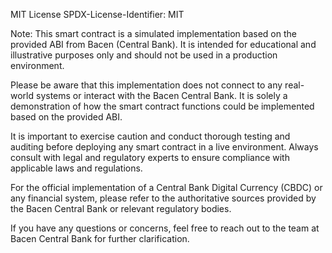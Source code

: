 MIT License
SPDX-License-Identifier: MIT

Note: This smart contract is a simulated implementation based on the provided ABI from Bacen (Central Bank). It is intended for educational and illustrative purposes only and should not be used in a production environment.

Please be aware that this implementation does not connect to any real-world systems or interact with the Bacen Central Bank. It is solely a demonstration of how the smart contract functions could be implemented based on the provided ABI.

It is important to exercise caution and conduct thorough testing and auditing before deploying any smart contract in a live environment. Always consult with legal and regulatory experts to ensure compliance with applicable laws and regulations.

For the official implementation of a Central Bank Digital Currency (CBDC) or any financial system, please refer to the authoritative sources provided by the Bacen Central Bank or relevant regulatory bodies.

If you have any questions or concerns, feel free to reach out to the team at Bacen Central Bank for further clarification.
